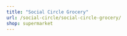 ```yaml
---
title: "Social Circle Grocery"
url: /social-circle/social-circle-grocery/
shop: supermarket
---
```

